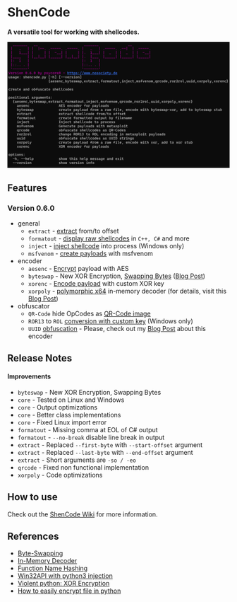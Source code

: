 # ShenCode

**A versatile tool for working with shellcodes.**

![](shencode-060.png)

## Features

### Version 0.6.0

- general
	- `extract` - [extract](https://github.com/psycore8/shencode/wiki/extract) from/to offset
	- `formatout` - [display raw shellcodes](https://github.com/psycore8/shencode/wiki/formatout) in `C++, C#` and more
	- `inject` - [inject shellcode](https://github.com/psycore8/shencode/wiki/inject) into process (Windows only)
	- `msfvenom` - [create payloads](https://github.com/psycore8/shencode/wiki/msfvenom)  with msfvenom
- encoder
	- `aesenc` - [Encrypt](https://github.com/psycore8/shencode/wiki/aesenc) payload with AES
	- `byteswap` - New XOR Encryption, [Swapping Bytes](https://github.com/psycore8/shencode/wiki/byteswap) ([Blog Post](https://www.nosociety.de/en:it-security:blog:obfuscation_byteswapping))
	- `xorenc` - [Encode payload](https://github.com/psycore8/shencode/wiki/xorenc) with custom XOR key
	- `xorpoly` - [polymorphic x64](https://github.com/psycore8/shencode/wiki/xorpoly) in-memory decoder (for details, visit this [Blog Post](https://www.nosociety.de/en:it-security:blog:obfuscation_polymorphic_in_memory_decoder))
- obfuscator
	- `QR-Code` hide OpCodes as [QR-Code image](https://github.com/psycore8/shencode/wiki/qrcode)
	- `ROR13` to `ROL` [conversion with custom key](https://github.com/psycore8/shencode/wiki/ror2rol) (Windows only)
	- `UUID` [obfuscation](https://github.com/psycore8/shencode/wiki/uuid) - Please, check out my [Blog Post](https://www.nosociety.de/en:it-security:blog:obfuscation_shellcode_als_uuids_tarnen_-_teil_1) about this encoder

## Release Notes

#### Improvements

- `byteswap` - New XOR Encryption, Swapping Bytes
- `core` - Tested on Linux and Windows
- `core` - Output optimizations
- `core` - Better class implementations
- `core` - Fixed Linux import error
- `formatout` - Missing comma at EOL of C# output
- `formatout` - `--no-break` disable line break in output
- `extract` - Replaced `--first-byte` with `--start-offset` argument
- `extract` - Replaced `--last-byte` with `--end-offset` argument
- `extract` - Short arguments are `-so / -eo` 
- `qrcode` - Fixed non functional implementation
- `xorpoly` - Code optimizations

## How to use

Check out the [ShenCode Wiki](https://github.com/psycore8/shencode/wiki/) for more information.

## References

- [Byte-Swapping](https://www.nosociety.de/en:it-security:blog:obfuscation_byteswapping)
- [In-Memory Decoder](https://www.nosociety.de/en:it-security:blog:obfuscation_polymorphic_in_memory_decoder)
- [Function Name Hashing](https://www.bordergate.co.uk/function-name-hashing/)
- [Win32API with python3 injection](https://systemweakness.com/win32api-with-python3-part-iii-injection-6dd3c1b99c90)
- [Violent python: XOR Encryption](https://samsclass.info/124/proj14/VPxor.htm)
- [How to easily encrypt file in python](https://www.stackzero.net/how-to-easily-encrypt-file-in-python/)
